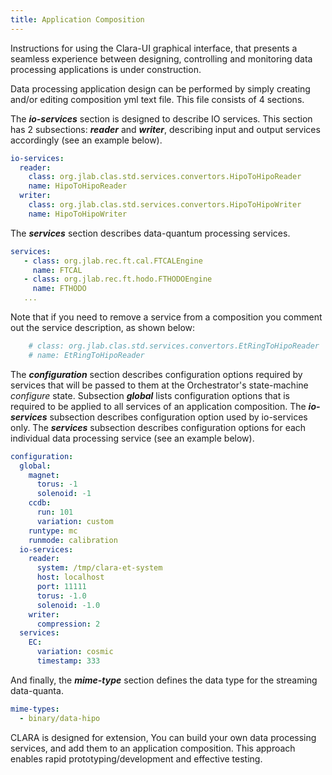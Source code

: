 ```yaml
---
title: Application Composition
---
```


<div class="admonition warning" markdown="1">
Instructions for using the Clara-UI graphical interface,
that presents a seamless experience between
designing, controlling and monitoring data processing applications
is under construction.
</div>

Data processing application design can be performed by simply creating
and/or editing composition yml text file. This file consists of 4 sections.

The ***io-services*** section is designed to describe IO services.
This section has 2 subsections: ***reader*** and ***writer***, describing
input and output services accordingly (see an example below).

``` yaml
io-services:
  reader:
    class: org.jlab.clas.std.services.convertors.HipoToHipoReader
    name: HipoToHipoReader
  writer:
    class: org.jlab.clas.std.services.convertors.HipoToHipoWriter
    name: HipoToHipoWriter
```

The ***services*** section describes data-quantum processing services.

``` yaml
services:
   - class: org.jlab.rec.ft.cal.FTCALEngine
     name: FTCAL
   - class: org.jlab.rec.ft.hodo.FTHODOEngine
     name: FTHODO
   ...
```

<div class="admonition note" markdown="1">
Note that if you need to remove a service from a composition you comment
out the service description, as shown below:
</div>

``` yaml
    # class: org.jlab.clas.std.services.convertors.EtRingToHipoReader
    # name: EtRingToHipoReader
```


The ***configuration*** section describes configuration options required by
services that will be passed to them at the Orchestrator's state-machine
*configure* state.
Subsection ***global*** lists configuration options that is required to
be applied to all services of an application composition. The ***io-services***
subsection describes configuration option used by io-services only.
The ***services*** subsection describes configuration options for each
individual data processing service (see an example below).

``` yaml
configuration:
  global:
    magnet:
      torus: -1
      solenoid: -1
    ccdb:
      run: 101
      variation: custom
    runtype: mc
    runmode: calibration
  io-services:
    reader:
      system: /tmp/clara-et-system
      host: localhost
      port: 11111
      torus: -1.0
      solenoid: -1.0
    writer:
      compression: 2
  services:
    EC:
      variation: cosmic
      timestamp: 333
```

And finally, the ***mime-type*** section defines the data type for the streaming data-quanta.

``` yaml
mime-types:
  - binary/data-hipo
```

CLARA is designed for extension, You can build your own data processing
services, and add them to an application composition. This approach
enables rapid prototyping/development and effective testing.

